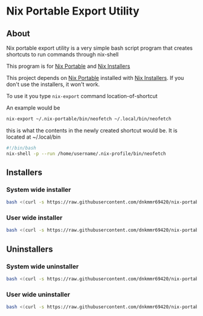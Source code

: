 # Nix Portable Export Utility

## About

Nix portable export utility is a very simple bash script program that creates shortcuts to run commands through nix-shell

This program is for [Nix Portable](https://github.com/DavHau/nix-portable) and [Nix Installers](https://github.com/dnkmmr69420/nix-portable-utils/tree/main/installers)

This project depends on [Nix Portable](https://github.com/DavHau/nix-portable) installed with [Nix Installers](https://github.com/dnkmmr69420/nix-portable-utils/tree/main/installers). If you don't use the installers, it won't work.

To use it you type `nix-export` command location-of-shortcut

An example would be

```bash
nix-export ~/.nix-portable/bin/neofetch ~/.local/bin/neofetch
```

this is what the contents in the newly created shortcut would be. It is located at ~/.local/bin

```bash
#!/bin/bash
nix-shell -p --run /home/username/.nix-profile/bin/neofetch
```

## Installers

### System wide installer

```bash
bash <(curl -s https://raw.githubusercontent.com/dnkmmr69420/nix-portable-utils/main/nix-portable-export-utility/nix-export-system-wide-installer.sh)
```

### User wide installer

```bash
bash <(curl -s https://raw.githubusercontent.com/dnkmmr69420/nix-portable-utils/main/nix-portable-export-utility/nix-export-user-wide-installer.sh)
```

## Uninstallers

### System wide uninstaller

```bash
bash <(curl -s https://raw.githubusercontent.com/dnkmmr69420/nix-portable-utils/main/nix-portable-export-utility/nix-export-system-wide-uninstaller.sh)
```

### User wide uninstaller

```bash
bash <(curl -s https://raw.githubusercontent.com/dnkmmr69420/nix-portable-utils/main/nix-portable-export-utility/nix-export-user-wide-uninstaller.sh)
```

